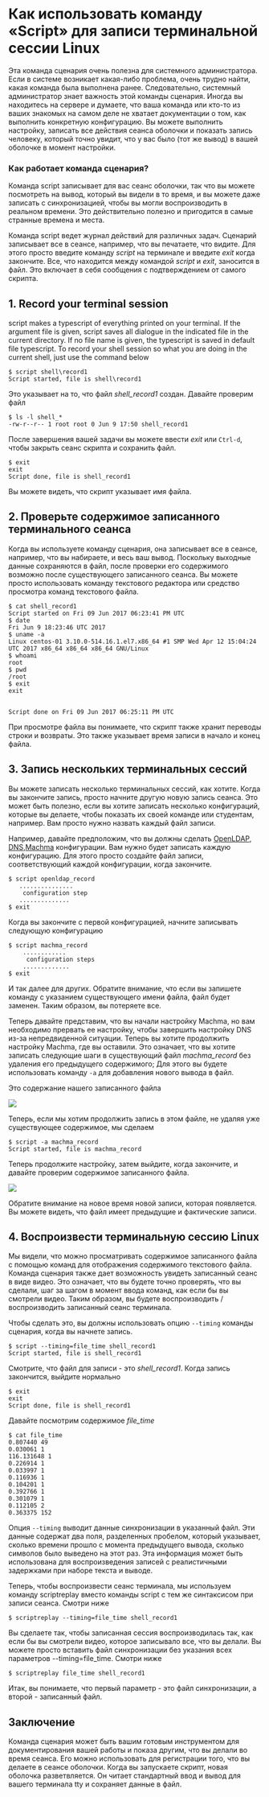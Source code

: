 # Как использовать команду «Script» для записи терминальной сессии Linux
		
Эта команда сценария очень полезна для системного администратора. Если в системе возникает какая-либо проблема, очень трудно найти, какая команда была выполнена ранее. Следовательно, системный администратор знает важность этой команды сценария. Иногда вы находитесь на сервере и думаете, что ваша команда или кто-то из ваших знакомых на самом деле не хватает документации о том, как выполнить конкретную конфигурацию. Вы можете выполнить настройку, записать все действия сеанса оболочки и показать запись человеку, который точно увидит, что у вас было (тот же вывод) в вашей оболочке в момент настройки.

### Как работает команда сценария?

Команда script записывает для вас сеанс оболочки, так что вы можете посмотреть на вывод, который вы видели в то время, и вы можете даже записать с синхронизацией, чтобы вы могли воспроизводить в реальном времени. Это действительно полезно и пригодится в самые странные времена и места.

Команда script ведет журнал действий для различных задач. Сценарий записывает все в сеансе, например, что вы печатаете, что видите. Для этого просто введите команду _script_ на терминале и введите _exit_ когда закончите. Все, что находится между командой _script_ и _exit_, заносится в файл. Это включает в себя сообщения с подтверждением от самого скрипта.

## 1\. Record your terminal session

script makes a typescript of everything printed on your terminal. If the argument file is given, script saves all dialogue in the indicated file in the current directory. If no file name is given, the typescript is saved in default file typescript. To record your shell session so what you are doing in the current shell, just use the command below

```console
$ script shell\record1
Script started, file is shell\record1
```

Это указывает на то, что файл _shell\_record1_ создан. Давайте проверим файл

```console
$ ls -l shell_*
-rw-r--r-- 1 root root 0 Jun 9 17:50 shell_record1
```

После завершения вашей задачи вы можете ввести _exit_ или `Ctrl-d`, чтобы закрыть сеанс скрипта и сохранить файл.

```console
$ exit
exit
Script done, file is shell_record1
```

Вы можете видеть, что скрипт указывает имя файла.

## 2\. Проверьте содержимое записанного терминального сеанса

Когда вы используете команду сценария, она записывает все в сеансе, например, что вы набираете, и весь ваш вывод. Поскольку выходные данные сохраняются в файл, после проверки его содержимого возможно после существующего записанного сеанса. Вы можете просто использовать команду текстового редактора или средство просмотра команд текстового файла.

```console
$ cat shell_record1 
Script started on Fri 09 Jun 2017 06:23:41 PM UTC
$ date
Fri Jun 9 18:23:46 UTC 2017
$ uname -a
Linux centos-01 3.10.0-514.16.1.el7.x86_64 #1 SMP Wed Apr 12 15:04:24 UTC 2017 x86_64 x86_64 x86_64 GNU/Linux
$ whoami
root
$ pwd
/root
$ exit
exit


Script done on Fri 09 Jun 2017 06:25:11 PM UTC
```

При просмотре файла вы понимаете, что скрипт также хранит переводы строки и возвраты. Это также указывает время записи в начало и конец файла.

## 3\. Запись нескольких терминальных сессий

Вы можете записать несколько терминальных сессий, как хотите. Когда вы закончите запись, просто начните другую новую запись сеанса. Это может быть полезно, если вы хотите записать несколько конфигураций, которые вы делаете, чтобы показать их своей команде или студентам, например. Вам просто нужно назвать каждый файл записи.

Например, давайте предположим, что вы должны сделать [OpenLDAP](https://linoxide.com/linux-how-to/install-openldap-2-different-hosts-configure-mirror-mode/), [DNS](https://linoxide.com/containers/setting-dns-server-docker/),[Machma](https://linoxide.com/tools/machma-enables-run-multiple-commands-parallel-linux/) конфигурации. Вам нужно будет записать каждую конфигурацию. Для этого просто создайте файл записи, соответствующий каждой конфигурации, когда закончите.

```console
$ script openldap_record
   ...............
    configuration step
   ..............
$ exit
```

Когда вы закончите с первой конфигурацией, начните записывать следующую конфигурацию

```console
$ script machma_record
    ............
     configuration steps
    .............
$ exit
```

И так далее для других. Обратите внимание, что если вы запишете команду с указанием существующего имени файла, файл будет заменен. Таким образом, вы потеряете все.

Теперь давайте представим, что вы начали настройку Machma, но вам необходимо прервать ее настройку, чтобы завершить настройку DNS из-за непредвиденной ситуации. Теперь вы хотите продолжить настройку Machma, где вы оставили. Это означает, что вы хотите записать следующие шаги в существующий файл _machma\_record_ без удаления его предыдущего содержимого; Для этого вы будете использовать команду `-a` для добавления нового вывода в файл.

Это содержание нашего записанного файла

![](/images/script-record1.png)

Теперь, если мы хотим продолжить запись в этом файле, не удаляя уже существующее содержимое, мы сделаем

```console
$ script -a machma_record
Script started, file is machma_record
```

Теперь продолжите настройку, затем выйдите, когда закончите, и давайте проверим содержимое записанного файла.

![](/images/script-append.png)

Обратите внимание на новое время новой записи, которая появляется. Вы можете видеть, что файл имеет предыдущие и фактические записи.

## 4\. Воспроизвести терминальную сессию Linux

Мы видели, что можно просматривать содержимое записанного файла с помощью команд для отображения содержимого текстового файла. Команда сценария также дает возможность увидеть записанный сеанс в виде видео. Это означает, что вы будете точно проверять, что вы сделали, шаг за шагом в момент ввода команд, как если бы вы смотрели видео. Таким образом, вы будете воспроизводить / воспроизводить записанный сеанс терминала.

Чтобы сделать это, вы должны использовать опцию `--timing` команды сценария, когда вы начнете запись.

```console
$ script --timing=file_time shell_record1
Script started, file is shell_record1
```

Смотрите, что файл для записи - это _shell\_record1_. Когда запись закончится, выйдите нормально

```console
$ exit
exit
Script done, file is shell_record1
```

Давайте посмотрим содержимое _file\_time_

```console
$ cat file_time 
0.807440 49
0.030061 1
116.131648 1
0.226914 1
0.033997 1
0.116936 1
0.104201 1
0.392766 1
0.301079 1
0.112105 2
0.363375 152
```

Опция `--timing` выводит данные синхронизации в указанный файл. Эти данные содержат два поля, разделенных пробелом, который указывает, сколько времени прошло с момента предыдущего вывода, сколько символов было выведено на этот раз. Эта информация может быть использована для воспроизведения записей с реалистичными задержками при наборе текста и выводе.

Теперь, чтобы воспроизвести сеанс терминала, мы используем команду scriptreplay вместо команды script с тем же синтаксисом при записи сеанса. Смотри ниже

```console
$ scriptreplay --timing=file_time shell_record1
```

Вы сделаете так, чтобы записанная сессия воспроизводилась так, как если бы вы смотрели видео, которое записывало все, что вы делали. Вы можете просто вставить файл синхронизации без указания всех параметров --timing=file\_time. Смотри ниже

```console
$ scriptreplay file_time shell_record1
```

Итак, вы понимаете, что первый параметр - это файл синхронизации, а второй - записанный файл.

## Заключение

Команда сценария может быть вашим готовым инструментом для документирования вашей работы и показа другим, что вы делали во время сеанса. Его можно использовать для регистрации того, что вы делаете в сеансе оболочки. Когда вы запускаете скрипт, новая оболочка разветвляется. Он читает стандартный ввод и вывод для вашего терминала tty и сохраняет данные в файл.